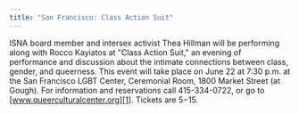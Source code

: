 ```yaml
---
title: "San Francisco: Class Action Suit"
---
```


ISNA board member and intersex activist Thea Hillman will be performing along with Rocco Kayiatos at "Class Action Suit," an evening of performance and discussion about the intimate connections between class, gender, and queerness. This event will take place on June 22 at 7:30 p.m. at the San Francisco LGBT Center, Ceremonial Room, 1800 Market Street (at Gough). For information and reservations call 415-334-0722, or go to [www.queerculturalcenter.org][1]. Tickets are $5-$15.

 [1]: http://www.queerculturalcenter.org